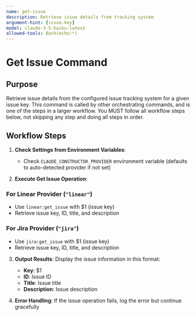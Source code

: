 ```yaml
---
name: get-issue
description: Retrieve issue details from tracking system
argument-hint: [issue-key]
model: claude-3-5-haiku-latest
allowed-tools: Bash(echo:*)
---
```


# Get Issue Command

## Purpose

Retrieve issue details from the configured issue tracking system for a given issue key.
This command is called by other orchestrating commands, and is one of the steps in a larger workflow.
You MUST follow all workflow steps below, not skipping any step and doing all steps in order.

## Workflow Steps

1. **Check Settings from Environment Variables**:
   - Check `CLAUDE_CONSTRUCTOR_PROVIDER` environment variable (defaults to auto-detected provider if not set)

2. **Execute Get Issue Operation**:

### For Linear Provider (`"linear"`)
- Use `linear:get_issue` with $1 (issue key)
- Retrieve issue key, ID, title, and description

### For Jira Provider (`"jira"`)
- Use `jira:get_issue` with $1 (issue key)
- Retrieve issue key, ID, title, and description

3. **Output Results**: Display the issue information in this format:
   - **Key**: $1
   - **ID**: Issue ID
   - **Title**: Issue title
   - **Description**: Issue description

4. **Error Handling**: If the issue operation fails, log the error but continue gracefully
